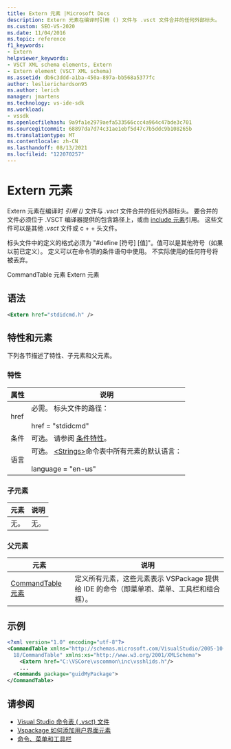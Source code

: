 ```yaml
---
title: Extern 元素 |Microsoft Docs
description: Extern 元素在编译时引用 () 文件与 .vsct 文件合并的任何外部标头。
ms.custom: SEO-VS-2020
ms.date: 11/04/2016
ms.topic: reference
f1_keywords:
- Extern
helpviewer_keywords:
- VSCT XML schema elements, Extern
- Extern element (VSCT XML schema)
ms.assetid: db6c3ddd-a1ba-450a-897a-bb568a5377fc
author: leslierichardson95
ms.author: lerich
manager: jmartens
ms.technology: vs-ide-sdk
ms.workload:
- vssdk
ms.openlocfilehash: 9a9fa1e2979aefa533566ccc4a964c47bde3c701
ms.sourcegitcommit: 68897da7d74c31ae1ebf5d47c7b5ddc9b108265b
ms.translationtype: MT
ms.contentlocale: zh-CN
ms.lasthandoff: 08/13/2021
ms.locfileid: "122070257"
---
```

# <a name="extern-element"></a>Extern 元素
Extern 元素在编译时 *引用 ()* 文件与 *.vsct* 文件合并的任何外部标头。 要合并的文件必须位于 .VSCT 编译器提供的包含路径上，或由 [include 元素](../extensibility/include-element.md)引用。 这些文件可以是其他 *.vsct* 文件或 c + + 头文件。

 标头文件中的定义的格式必须为 "#define [符号] [值]"。值可以是其他符号（如果以前已定义）。 定义可以在命令项的条件语句中使用。 不实际使用的任何符号将被丢弃。

 CommandTable 元素 Extern 元素

## <a name="syntax"></a>语法

```xml
<Extern href="stdidcmd.h" />
```

## <a name="attributes-and-elements"></a>特性和元素
 下列各节描述了特性、子元素和父元素。

### <a name="attributes"></a>特性

|属性|说明|
|---------------|-----------------|
|href|必需。 标头文件的路径：<br /><br /> href = "stdidcmd"|
|条件|可选。 请参阅 [条件特性](../extensibility/vsct-xml-schema-conditional-attributes.md)。|
|语言|可选。 [\<Strings>](../extensibility/strings-element.md)命令表中所有元素的默认语言：<br /><br /> language = "en-us"|

### <a name="child-elements"></a>子元素

|元素|说明|
|-------------|-----------------|
|无。|无。|

### <a name="parent-elements"></a>父元素

|元素|说明|
|-------------|-----------------|
|[CommandTable 元素](../extensibility/commandtable-element.md)|定义所有元素，这些元素表示 VSPackage 提供给 IDE 的命令（即菜单项、菜单、工具栏和组合框）。|

## <a name="example"></a>示例

```xml
<?xml version="1.0" encoding="utf-8"?>
<CommandTable xmlns="http://schemas.microsoft.com/VisualStudio/2005-10-
  18/CommandTable" xmlns:xs="http://www.w3.org/2001/XMLSchema">
    <Extern href="C:\VSCore\vscommon\inc\vsshlids.h"/>
    ...
  <Commands package="guidMyPackage">
</CommandTable>
```

## <a name="see-also"></a>请参阅
- [Visual Studio 命令表 ( .vsct) 文件](../extensibility/internals/visual-studio-command-table-dot-vsct-files.md)
- [Vspackage 如何添加用户界面元素](../extensibility/internals/how-vspackages-add-user-interface-elements.md)
- [命令、菜单和工具栏](../extensibility/internals/commands-menus-and-toolbars.md)
